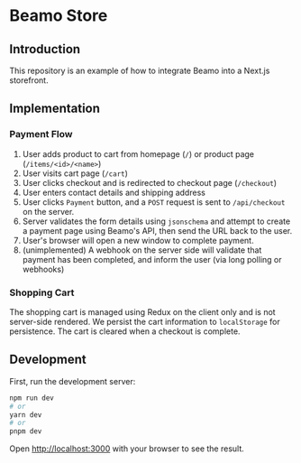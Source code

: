 # Beamo Store

## Introduction

This repository is an example of how to integrate Beamo into a Next.js storefront.

## Implementation

### Payment Flow

1. User adds product to cart from homepage (`/`) or product page (`/items/<id>/<name>`)
2. User visits cart page (`/cart`)
3. User clicks checkout and is redirected to checkout page (`/checkout`)
4. User enters contact details and shipping address
5. User clicks `Payment` button, and a `POST` request is sent to `/api/checkout` on the server.
6. Server validates the form details using `jsonschema` and attempt to create a payment page using Beamo's API, then send the URL back to the user.
7. User's browser will open a new window to complete payment.
8. (unimplemented) A webhook on the server side will validate that payment has been completed, and inform the user (via long polling or webhooks)

### Shopping Cart

The shopping cart is managed using Redux on the client only and is not server-side rendered. We persist the cart information to `localStorage` for persistence. The cart is cleared when a checkout is complete.

## Development

First, run the development server:

```bash
npm run dev
# or
yarn dev
# or
pnpm dev
```

Open [http://localhost:3000](http://localhost:3000) with your browser to see the result.